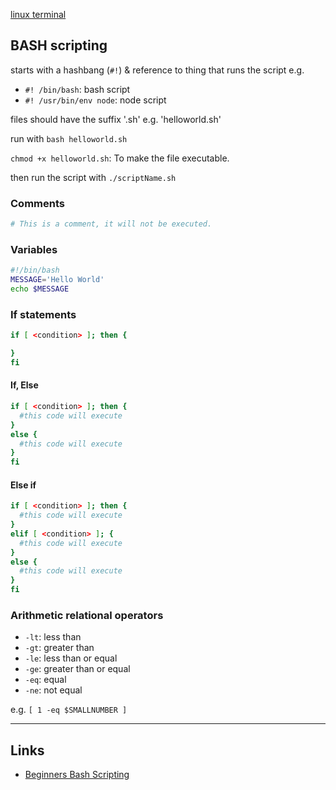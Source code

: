[linux terminal](terminal.md)

## BASH scripting

starts with a hashbang (`#!`) & reference to thing that runs the script e.g.
- `#! /bin/bash`: bash script
- `#! /usr/bin/env node`: node script


files should have the suffix '.sh' e.g. 'helloworld.sh'

run with `bash helloworld.sh`

`chmod +x helloworld.sh`: To make the file executable.

then run the script with `./scriptName.sh`

### Comments
```sh
# This is a comment, it will not be executed.
```

### Variables

```sh
#!/bin/bash
MESSAGE='Hello World'
echo $MESSAGE
```

### If statements
```sh
if [ <condition> ]; then {

}
fi
```

#### If, Else
```sh
if [ <condition> ]; then {
  #this code will execute
}
else {
  #this code will execute
}
fi
```

#### Else if
```sh
if [ <condition> ]; then {
  #this code will execute
}
elif [ <condition> ]; {
  #this code will execute
}
else {
  #this code will execute
}
fi
```

### Arithmetic relational operators
- `-lt`: less than
- `-gt`: greater than
- `-le`: less than or equal
- `-ge`: greater than or equal
- `-eq`: equal
- `-ne`: not equal

e.g. `[ 1 -eq $SMALLNUMBER ]`


---

## Links
- [Beginners Bash Scripting](https://help.ubuntu.com/community/Beginners/BashScripting)
